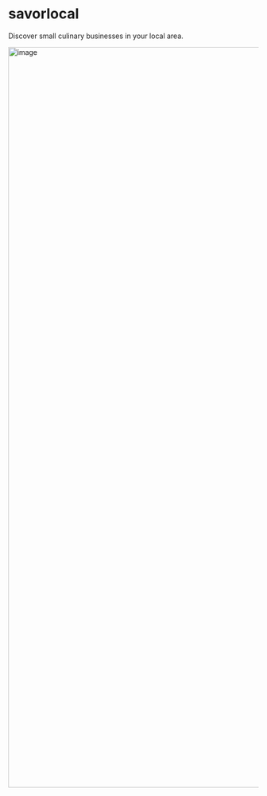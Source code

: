 # savorlocal

Discover small culinary businesses in your local area.

<img width="1490" alt="image" src="https://user-images.githubusercontent.com/15331990/234746166-2a2c00df-efdb-457b-9631-1e7dc8484b8d.png">
